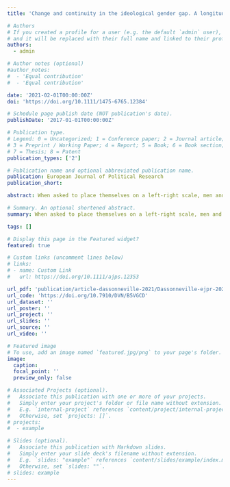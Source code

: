 ```yaml
---
title: 'Change and continuity in the ideological gender gap. A longitudinal analysis of left-right self-placement in OECD countries'

# Authors
# If you created a profile for a user (e.g. the default `admin` user), write the username (folder name) here
# and it will be replaced with their full name and linked to their profile.
authors:
  - admin

# Author notes (optional)
#author_notes:
#  - 'Equal contribution'
#  - 'Equal contribution'

date: '2021-02-01T00:00:00Z'
doi: 'https://doi.org/10.1111/1475-6765.12384'

# Schedule page publish date (NOT publication's date).
publishDate: '2017-01-01T00:00:00Z'

# Publication type.
# Legend: 0 = Uncategorized; 1 = Conference paper; 2 = Journal article;
# 3 = Preprint / Working Paper; 4 = Report; 5 = Book; 6 = Book section;
# 7 = Thesis; 8 = Patent
publication_types: ['2']

# Publication name and optional abbreviated publication name.
publication: European Journal of Political Research
publication_short: 

abstract: When asked to place themselves on a left-right scale, men and women tend to take different positions. Over time, however ideological gender differences have taken a different form. While women were traditionally more right-leaning than men, from around the mid-1990s onwards they have been found to take positions to the left of men. Using an originally constructed dataset that includes information on the left-right self-placement of more than 2.5 million respondents in 36 OECD countries between 1973 and 2018, I empirically verify how the ideological gender gap has evolved since. The results show, first, that while women have shifted to the left since the late 1970s, the pace of this change has strongly diminished since the late 1990s. Second, there is important between-country variation in the size of the reversal in the ideological gender gap. Third, with the exception of the Silent generation and the Baby-boomers, newer generations of women have not taken more left-leaning positions than generations before them.

# Summary. An optional shortened abstract.
summary: When asked to place themselves on a left-right scale, men and women tend to take different positions. Over time, however ideological gender differences have taken a different form...

tags: []

# Display this page in the Featured widget?
featured: true

# Custom links (uncomment lines below)
# links:
# - name: Custom Link
#   url: https://doi.org/10.1111/ajps.12353

url_pdf: 'publication/article-dassonneville-2021/Dassonneville-ejpr-2021.pdf'
url_code: 'https://doi.org/10.7910/DVN/B5VGCD'
url_dataset: ''
url_poster: ''
url_project: ''
url_slides: ''
url_source: ''
url_video: ''

# Featured image
# To use, add an image named `featured.jpg/png` to your page's folder.
image:
  caption: 
  focal_point: ''
  preview_only: false

# Associated Projects (optional).
#   Associate this publication with one or more of your projects.
#   Simply enter your project's folder or file name without extension.
#   E.g. `internal-project` references `content/project/internal-project/index.md`.
#   Otherwise, set `projects: []`.
# projects:
#  - example

# Slides (optional).
#   Associate this publication with Markdown slides.
#   Simply enter your slide deck's filename without extension.
#   E.g. `slides: "example"` references `content/slides/example/index.md`.
#   Otherwise, set `slides: ""`.
# slides: example
---
```

